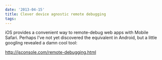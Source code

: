 ```yaml
---
date: '2013-04-15'
title: Clever device agnostic remote debugging
tags: 
---
```

<p>iOS provides a convenient way to remote-debug web apps with Mobile Safari. Perhaps I&#8217;ve not yet discovered the equivalent in Android, but a little googling revealed a damn cool tool:</p>

<p><a href="http://jsconsole.com/remote-debugging.html">http://jsconsole.com/remote-debugging.html</a></p>
